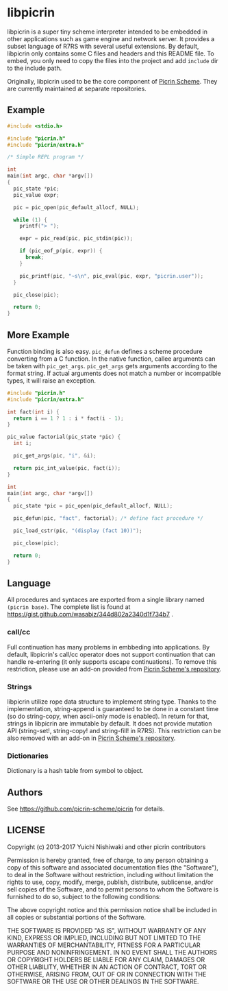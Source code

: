 # libpicrin

libpicrin is a super tiny scheme interpreter intended to be embedded in other applications such as game engine and network server. It provides a subset language of R7RS with several useful extensions. By default, libpicrin only contains some C files and headers and this README file. To embed, you only need to copy the files into the project and add `include` dir to the include path.

Originally, libpicrin used to be the core component of [Picrin Scheme](https://github.com/picrin-scheme/picrin). They are currently maintained at separate repositories.

## Example

```c
#include <stdio.h>

#include "picrin.h"
#include "picrin/extra.h"

/* Simple REPL program */

int
main(int argc, char *argv[])
{
  pic_state *pic;
  pic_value expr;

  pic = pic_open(pic_default_allocf, NULL);

  while (1) {
    printf("> ");

    expr = pic_read(pic, pic_stdin(pic));

    if (pic_eof_p(pic, expr)) {
      break;
    }

    pic_printf(pic, "~s\n", pic_eval(pic, expr, "picrin.user"));
  }

  pic_close(pic);

  return 0;
}
```

## More Example

Function binding is also easy. `pic_defun` defines a scheme procedure converting from a C function. In the native function, callee arguments can be taken with `pic_get_args`. `pic_get_args` gets arguments according to the format string. If actual arguments does not match a number or incompatible types, it will raise an exception.

```c
#include "picrin.h"
#include "picrin/extra.h"

int fact(int i) {
  return i == 1 ? 1 : i * fact(i - 1);
}

pic_value factorial(pic_state *pic) {
  int i;

  pic_get_args(pic, "i", &i);

  return pic_int_value(pic, fact(i));
}

int
main(int argc, char *argv[])
{
  pic_state *pic = pic_open(pic_default_allocf, NULL);

  pic_defun(pic, "fact", factorial); /* define fact procedure */

  pic_load_cstr(pic, "(display (fact 10))");

  pic_close(pic);

  return 0;
}
```

## Language

All procedures and syntaces are exported from a single library named `(picrin base)`. The complete list is found at https://gist.github.com/wasabiz/344d802a2340d1f734b7 .

### call/cc

Full continuation has many problems in embbeding into applications. By default, libpicrin's call/cc operator does not support continuation that can handle re-entering (it only supports escape continuations). To remove this restriction, please use an add-on provided from [Picrin Scheme's repository](https://github.com/picrin-scheme/picrin/tree/master/contrib/03.callcc).

### Strings

libpicrin utilize rope data structure to implement string type. Thanks to the implementation, string-append is guaranteed to be done in a constant time (so do string-copy, when ascii-only mode is enabled). In return for that, strings in libpicrin are immutable by default. It does not provide mutation API (string-set!, string-copy! and string-fill! in R7RS). This restriction can be also removed with an add-on in [Picrin Scheme's repository](https://github.com/picrin-scheme/picrin/tree/master/contrib/03.mutable-string).

### Dictionaries

Dictionary is a hash table from symbol to object.

## Authors

See https://github.com/picrin-scheme/picrin for details.

## LICENSE

Copyright (c) 2013-2017 Yuichi Nishiwaki and other picrin contributors

Permission is hereby granted, free of charge, to any person obtaining a copy of
this software and associated documentation files (the "Software"), to deal in
the Software without restriction, including without limitation the rights to
use, copy, modify, merge, publish, distribute, sublicense, and/or sell copies of
the Software, and to permit persons to whom the Software is furnished to do so,
subject to the following conditions:

The above copyright notice and this permission notice shall be included in all
copies or substantial portions of the Software.

THE SOFTWARE IS PROVIDED "AS IS", WITHOUT WARRANTY OF ANY KIND, EXPRESS OR
IMPLIED, INCLUDING BUT NOT LIMITED TO THE WARRANTIES OF MERCHANTABILITY, FITNESS
FOR A PARTICULAR PURPOSE AND NONINFRINGEMENT. IN NO EVENT SHALL THE AUTHORS OR
COPYRIGHT HOLDERS BE LIABLE FOR ANY CLAIM, DAMAGES OR OTHER LIABILITY, WHETHER
IN AN ACTION OF CONTRACT, TORT OR OTHERWISE, ARISING FROM, OUT OF OR IN
CONNECTION WITH THE SOFTWARE OR THE USE OR OTHER DEALINGS IN THE SOFTWARE.

